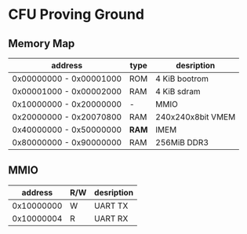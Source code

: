 # CFU Proving Ground

## Memory Map

| address                 | type    | desription        |
| ----------------------- | ------- | ----------------- |
| 0x00000000 - 0x00001000 | ROM     | 4 KiB bootrom     |
| 0x00001000 - 0x00002000 | RAM     | 4 KiB sdram       |
| 0x10000000 - 0x20000000 | -       | MMIO              |
| 0x20000000 - 0x20070800 | RAM     | 240x240x8bit VMEM | 
| 0x40000000 - 0x50000000 | **RAM** | IMEM              |
| 0x80000000 - 0x90000000 | RAM     | 256MiB DDR3       |

## MMIO
| address    | R/W     | desription |
| ---------- | ------- | ---------- |
| 0x10000000 | W       | UART TX    |
| 0x10000004 | R       | UART RX    |
